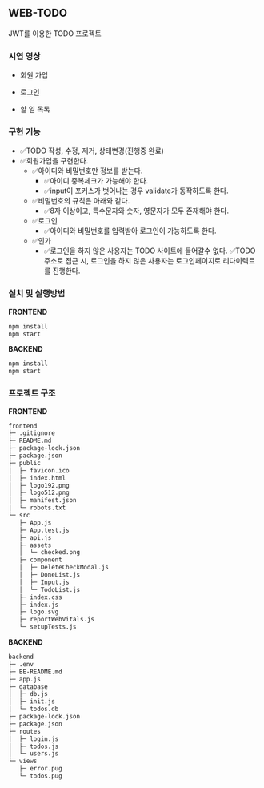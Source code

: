 ## WEB-TODO

JWT를 이용한 TODO 프로젝트  

### 시연 영상

- 회원 가입

- 로그인

- 할 일 목록

### 구현 기능

- ✅TODO 작성, 수정, 제거, 상태변경(진행중 완료)
- ✅회원가입을 구현한다.
    - ✅아이디와 비밀번호만 정보를 받는다.
        - ✅아이디 중복체크가 가능해야 한다.
        - ✅input이 포커스가 벗어나는 경우 validate가 동작하도록 한다.
    - ✅비밀번호의 규칙은 아래와 같다.
        - ✅8자 이상이고, 특수문자와 숫자, 영문자가 모두 존재해야 한다.
    - ✅로그인
        - ✅아이디와 비밀번호를 입력받아 로그인이 가능하도록 한다.
    - ✅인가
        - ✅로그인을 하지 않은 사용자는 TODO 사이트에 들어갈수 없다. ✅TODO 주소로 접근 시, 로그인을 하지 않은 사용자는 로그인페이지로 리다이렉트를 진행한다.

### 설치 및 실행방법

**FRONTEND**

```bash
npm install
npm start
```

**BACKEND**

```bash
npm install
npm start
```

### 프로젝트 구조

**FRONTEND**

```markdown
frontend
├─ .gitignore
├─ README.md
├─ package-lock.json
├─ package.json
├─ public
│  ├─ favicon.ico
│  ├─ index.html
│  ├─ logo192.png
│  ├─ logo512.png
│  ├─ manifest.json
│  └─ robots.txt
└─ src
   ├─ App.js
   ├─ App.test.js
   ├─ api.js
   ├─ assets
   │  └─ checked.png
   ├─ component
   │  ├─ DeleteCheckModal.js
   │  ├─ DoneList.js
   │  ├─ Input.js
   │  └─ TodoList.js
   ├─ index.css
   ├─ index.js
   ├─ logo.svg
   ├─ reportWebVitals.js
   └─ setupTests.js
```

**BACKEND**

```markdown
backend
├─ .env
├─ BE-README.md
├─ app.js
├─ database
│  ├─ db.js
│  ├─ init.js
│  └─ todos.db
├─ package-lock.json
├─ package.json
├─ routes
│  ├─ login.js
│  ├─ todos.js
│  └─ users.js
└─ views
   ├─ error.pug
   └─ todos.pug
```